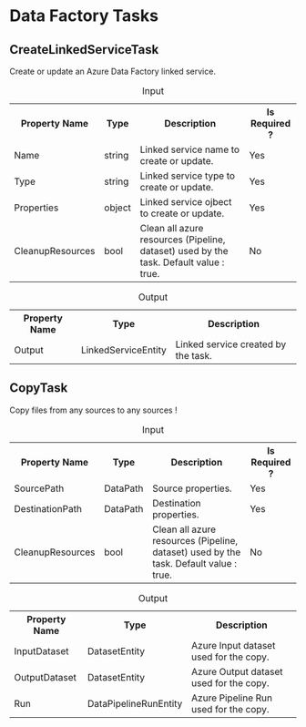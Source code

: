 # Data Factory Tasks
 
## CreateLinkedServiceTask

Create or update an Azure Data Factory linked service.

<table>
 <caption>Input</caption>
 <tr>
  <th>Property Name</th>
  <th>Type</th>
  <th>Description</th>
  <th>Is Required ?</th>
 </tr>
 <tr>
  <td>Name</td>
  <td>string</td>
  <td>Linked service name to create or update.</td>
  <td>Yes</td>
 </tr>
 <tr>
  <td>Type</td>
  <td>string</td>
  <td>Linked service type to create or update.</td>
  <td>Yes</td>
 </tr>
  <tr>
  <td>Properties</td>
  <td>object</td>
  <td>Linked service ojbect to create or update.</td>
  <td>Yes</td>
 </tr>
 <tr>
  <td>CleanupResources</td>
  <td>bool</td>
  <td>Clean all azure resources (Pipeline, dataset) used by the task. Default value : true.</td>
  <td>No</td>
 </tr>
</table>

<table>
 <caption>Output</caption>
 <tr>
  <th>Property Name</th>
  <th>Type</th>
  <th>Description</th>
 </tr>
 <tr>
  <td>Output</td>
  <td>LinkedServiceEntity</td>
  <td>Linked service created by the task.</td>
 </tr>
</table>

## CopyTask

Copy files from any sources to any sources ! 

<table>
 <caption>Input</caption>
 <tr>
  <th>Property Name</th>
  <th>Type</th>
  <th>Description</th>
  <th>Is Required ?</th>
 </tr>
 <tr>
  <td>SourcePath</td>
  <td>DataPath</td>
  <td>Source properties.</td>
  <td>Yes</td>
 </tr>
  <tr>
  <td>DestinationPath</td>
  <td>DataPath</td>
  <td>Destination properties.</td>
  <td>Yes</td>
 </tr>
 <tr>
  <td>CleanupResources</td>
  <td>bool</td>
  <td>Clean all azure resources (Pipeline, dataset) used by the task. Default value : true.</td>
  <td>No</td>
 </tr>
</table>

<table>
 <caption>Output</caption>
 <tr>
  <th>Property Name</th>
  <th>Type</th>
  <th>Description</th>
 </tr>
 <tr>
  <td>InputDataset</td>
  <td>DatasetEntity</td>
  <td>Azure Input dataset used for the copy.</td>
 </tr>
  <tr>
  <td>OutputDataset</td>
  <td>DatasetEntity</td>
  <td>Azure Output dataset used for the copy.</td>
 </tr>
   <tr>
  <td>Run</td>
  <td>DataPipelineRunEntity</td>
  <td>Azure Pipeline Run used for the copy.</td>
 </tr>
</table>